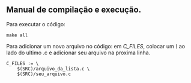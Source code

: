 ## Manual de compilação e execução.

Para executar o código:

```
make all
```

Para adicionar um novo arquivo no código: em *C_FILES*, colocar um *\\* ao lado do ultimo .c e adicionar seu arquivo na proxima linha.

```
C_FILES := \
	$(SRC)/arquivo_da_lista.c \
    $(SRC)/seu_arquivo.c
```